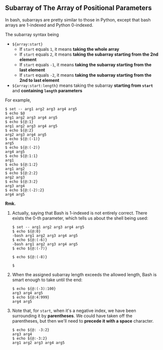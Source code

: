 ## Subarray of The Array of Positional Parameters
In bash, subarrays are pretty similar to those in Python,
except that bash arrays are 1-indexed and Python 0-indexed.

The subarray syntax being

- `${array:start}`
    - If `start` equals `1`, it means **taking the whole array**
    - If `start` equals `2`, it means **taking the subarray starting from the 2nd element**
    - If `start` equals `-1`, it means **taking the subarray starting from the last element**
    - If `start` equals `-2`, it means **taking the subarray starting from the 2nd to last element**
- `${array:start:length}` means taking the subarray **starting from `start`** and
  **containing `length` parameters**

For example,
```shell
$ set -- arg1 arg2 arg3 arg4 arg5
$ echo $@
arg1 arg2 arg3 arg4 arg5
$ echo ${@:1}
arg1 arg2 arg3 arg4 arg5
$ echo ${@:2}
arg2 arg3 arg4 arg5
$ echo ${@:(-1)}
arg5
$ echo ${@:(-2)}
arg4 arg5
$ echo ${@:1:1}
arg1
$ echo ${@:1:2}
arg1 arg2
$ echo ${@:2:2}
arg2 arg3
$ echo ${@:3:2}
arg3 arg4
$ echo ${@:(-2):2}
arg4 arg5
```


**Rmk.**  
1. Actually, saying that Bash is 1-indexed is not entirely correct. There
   exists the 0-th parameter, which tells us about the shell being used:
   ```shell
   $ set -- arg1 arg2 arg3 arg4 arg5
   $ echo ${@:0}
   -bash arg1 arg2 arg3 arg4 arg5
   $ echo ${@:(-6)}
   -bash arg1 arg2 arg3 arg4 arg5
   $ echo ${@:(-7)}
   
   $ echo ${@:(-8)}
   
   $ 
   ```
1. When the assigned subarray length exceeds the allowed length, Bash is smart
   enough to take until the end:
   ```shell
   $ echo ${@:(-3):100}
   arg3 arg4 arg5
   $ echo ${@:4:999}
   arg4 arg5
   ```
1. Note that, for `start`, when it's a negative index, we have been surrounding it
   by **parentheses**. We could have taken off the parentheses, but then we'll
   need to **precede it with a space** character.
   ```shell
   $ echo ${@: -3:2}
   arg3 arg4
   $ echo ${@:-3:2}
   arg1 arg2 arg3 arg4 arg5
   ```
